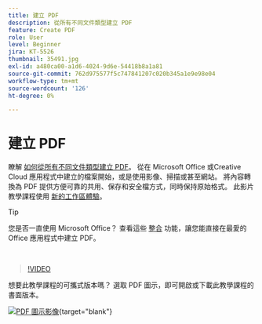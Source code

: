 ```yaml
---
title: 建立 PDF
description: 從所有不同文件類型建立 PDF
feature: Create PDF
role: User
level: Beginner
jira: KT-5526
thumbnail: 35491.jpg
exl-id: a480ca00-a1d6-4024-9d6e-54418b8a1a81
source-git-commit: 762d975577f5c747841207c020b345a1e9e98e04
workflow-type: tm+mt
source-wordcount: '126'
ht-degree: 0%

---
```


# 建立 PDF

瞭解 [如何從所有不同文件類型建立 PDF](https://www.adobe.com/tw/acrobat/online/convert-pdf.html)。 從在 Microsoft Office 或Creative Cloud 應用程式中建立的檔案開始，或是使用影像、掃描或甚至網站。 將內容轉換為 PDF 提供方便可靠的共用、保存和安全檔方式，同時保持原始格式。 此影片教學課程使用 [新的工作區體驗](new-workspace.md)。

>[!TIP]
>
>您是否一直使用 Microsoft Office？ 查看這些 [整合](../integrate/integrate-overview.md#microsoft) 功能，讓您能直接在最愛的 Office 應用程式中建立 PDF。

<br>

>[!VIDEO](https://video.tv.adobe.com/v/35491?quality=12&learn=on&hidetitle=true)

想要此教學課程的可攜式版本嗎？ 選取 PDF 圖示，即可開啟或下載此教學課程的書面版本。

[![PDF 圖示影像](../assets/acrobat_PDF_96.png)](../assets/create_a_pdf.pdf){target="blank"}